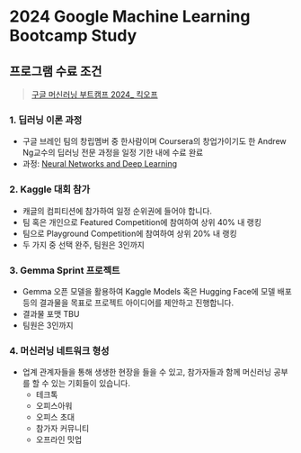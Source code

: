 # 2024 Google Machine Learning Bootcamp Study

## 프로그램 수료 조건

> [구글 머신러닝 부트캠프 2024_ 킥오프](https://docs.google.com/presentation/d/1NdBpMStAdOTvQhlSRM67xF5Gd3c7PoKTA7SgFLkGY_0/edit#slide=id.g2e8dd930c91_0_994)

### 1. 딥러닝 이론 과정
- 구글 브레인 팀의 창립멤버 중 한사람이며 Coursera의 창업가이기도 한 Andrew Ng교수의 딥러닝 전문 과정을 일정 기한 내에 수료 완료
- 과정: [Neural Networks and Deep Learning](https://www.coursera.org/learn/neural-networks-deep-learning)

### 2. Kaggle 대회 참가
- 캐글의 컴피티션에 참가하여 일정 순위권에 들어야 합니다.
- 팀 혹은 개인으로 Featured Competition에 참여하여 상위 40% 내 랭킹
- 팀으로 Playground Competition에 참여하여 상위 20% 내 랭킹
- 두 가지 중 선택 완주, 팀원은 3인까지

### 3. Gemma Sprint 프로젝트
- Gemma 오픈 모델을 활용하여 Kaggle Models 혹은 Hugging Face에 모델 배포 등의 결과물을 목표로 프로젝트 아이디어를 제안하고 진행합니다. 
- 결과물 포맷 TBU
- 팀원은 3인까지

### 4. 머신러닝 네트워크 형성
- 업계 관계자들을 통해 생생한 현장을 들을 수 있고, 참가자들과 함께 머신러닝 공부를 할 수 있는 기회들이 있습니다.  
  - 테크톡
  - 오피스아워
  - 오피스 초대
  - 참가자 커뮤니티 
  - 오프라인 밋업


   

